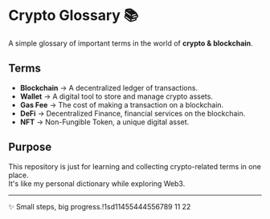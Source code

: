 # Crypto Glossary 📚

A simple glossary of important terms in the world of **crypto & blockchain**.  

## Terms
- **Blockchain** → A decentralized ledger of transactions.  
- **Wallet** → A digital tool to store and manage crypto assets.  
- **Gas Fee** → The cost of making a transaction on a blockchain.  
- **DeFi** → Decentralized Finance, financial services on the blockchain.  
- **NFT** → Non-Fungible Token, a unique digital asset.  

## Purpose
This repository is just for learning and collecting crypto-related terms in one place.  
It's like my personal dictionary while exploring Web3.  

---

✨ Small steps, big progress.!1sd11455444556789
11
22
